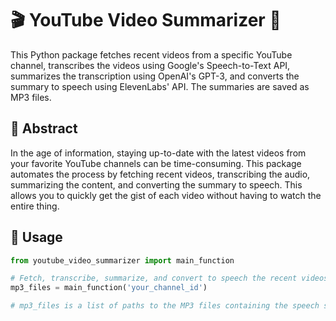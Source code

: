 # 🎬 YouTube Video Summarizer 📝

This Python package fetches recent videos from a specific YouTube channel, transcribes the videos using Google's Speech-to-Text API, summarizes the transcription using OpenAI's GPT-3, and converts the summary to speech using ElevenLabs' API. The summaries are saved as MP3 files.

## 📜 Abstract

In the age of information, staying up-to-date with the latest videos from your favorite YouTube channels can be time-consuming. This package automates the process by fetching recent videos, transcribing the audio, summarizing the content, and converting the summary to speech. This allows you to quickly get the gist of each video without having to watch the entire thing.

## 🚀 Usage

```python
from youtube_video_summarizer import main_function

# Fetch, transcribe, summarize, and convert to speech the recent videos from a YouTube channel
mp3_files = main_function('your_channel_id')

# mp3_files is a list of paths to the MP3 files containing the speech summaries of the videos
